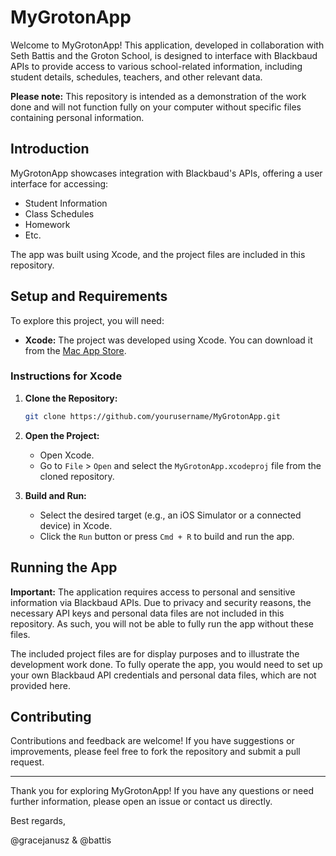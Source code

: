 # MyGrotonApp

Welcome to MyGrotonApp! This application, developed in collaboration with Seth Battis and the Groton School, is designed to interface with Blackbaud APIs to provide access to various school-related information, including student details, schedules, teachers, and other relevant data. 

**Please note:** This repository is intended as a demonstration of the work done and will not function fully on your computer without specific files containing personal information.

## Introduction

MyGrotonApp showcases integration with Blackbaud's APIs, offering a user interface for accessing:

- Student Information
- Class Schedules
- Homework
- Etc.

The app was built using Xcode, and the project files are included in this repository.

## Setup and Requirements

To explore this project, you will need:

- **Xcode:** The project was developed using Xcode. You can download it from the [Mac App Store](https://apps.apple.com/us/app/xcode/id497799835).

### Instructions for Xcode

1. **Clone the Repository:**

   ```bash
   git clone https://github.com/yourusername/MyGrotonApp.git
   ```

2. **Open the Project:**
   - Open Xcode.
   - Go to `File` > `Open` and select the `MyGrotonApp.xcodeproj` file from the cloned repository.

3. **Build and Run:**
   - Select the desired target (e.g., an iOS Simulator or a connected device) in Xcode.
   - Click the `Run` button or press `Cmd + R` to build and run the app.

## Running the App

**Important:** The application requires access to personal and sensitive information via Blackbaud APIs. Due to privacy and security reasons, the necessary API keys and personal data files are not included in this repository. As such, you will not be able to fully run the app without these files.

The included project files are for display purposes and to illustrate the development work done. To fully operate the app, you would need to set up your own Blackbaud API credentials and personal data files, which are not provided here.

## Contributing

Contributions and feedback are welcome! If you have suggestions or improvements, please feel free to fork the repository and submit a pull request.

---

Thank you for exploring MyGrotonApp! If you have any questions or need further information, please open an issue or contact us directly.

Best regards,

@gracejanusz & @battis
